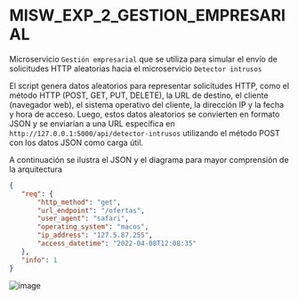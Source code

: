 # MISW_EXP_2_GESTION_EMPRESARIAL

Microservicio `Gestión empresarial` que se utiliza para simular el envío de solicitudes HTTP aleatorias hacia el microservicio `Detector intrusos`

El script genera datos aleatorios para representar solicitudes HTTP, como el método HTTP (POST, GET, PUT, DELETE), la URL de destino, el cliente (navegador web), el sistema operativo del cliente, la dirección IP y la fecha y hora de acceso. Luego, estos datos aleatorios se convierten en formato JSON y se enviarían a una URL específica en `http://127.0.0.1:5000/api/detector-intrusos` utilizando el método POST con los datos JSON como carga útil.

A continuación se ilustra el JSON y el diagrama para mayor comprensión de la arquitectura

 ```json
{
	"req": {
		"http_method": "get",
		"url_endpoint": "/ofertas",
		"user_agent": "safari",
		"operating_system": "macos",
		"ip_address": "127.5.87.255",
		"access_datetime": "2022-04-08T12:08:35"
	},
	"info": 1
}
```

![image](https://github.com/MISO-Arquitectura/MISW_EXP_2_GESTION_EMPRESARIAL/assets/54864717/4cff17c0-3098-4e1a-ae1a-8173fca9794a)


